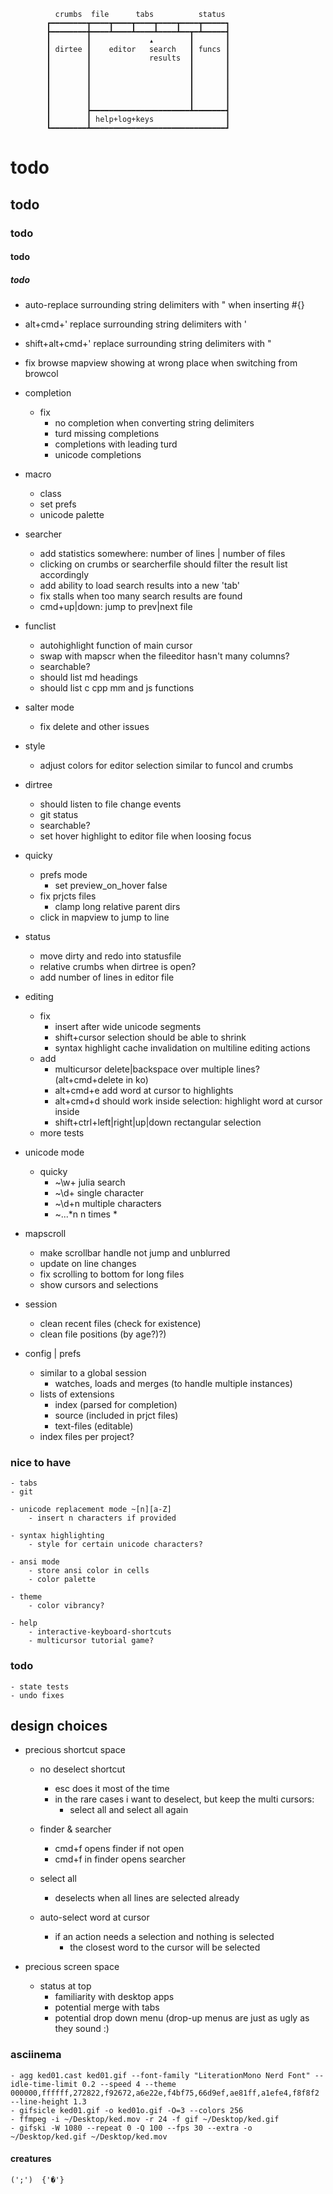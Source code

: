 
              crumbs  file      tabs          status
            ┏━━━━━━━━┳━━━━┳━━━━┳━━━━┳━━━━┳━━━━┳━━━━━┓
            ┣━━━━━━━━╋━━━━┻━━━━┻━━━━┻━━━━┻━━┳━┻━━━━━┫
            ┃        ┃             ▴        ┃       ┃
            ┃ dirtee ┃    editor   search   ┃ funcs ┃
            ┃        ┃             results  ┃       ┃
            ┃        ┃                      ┃       ┃
            ┃        ┃                      ┃       ┃
            ┃        ┃                      ┃       ┃
            ┃        ┃                      ┃       ┃
            ┃        ┃                      ┃       ┃
            ┃        ┣━━━━━━━━━━━━━━━━━━━━━━┻━━━━━━━┫
            ┃        ┃ help+log+keys                ┃
            ┗━━━━━━━━┻━━━━━━━━━━━━━━━━━━━━━━━━━━━━━━┛

# todo
## todo
### todo
#### todo
##### todo

- auto-replace surrounding string delimiters with " when inserting #{}
- alt+cmd+'       replace surrounding string delimiters with '
- shift+alt+cmd+' replace surrounding string delimiters with "

- fix browse mapview showing at wrong place when switching from browcol

- completion
    - fix
        - no completion when converting string delimiters
        - turd missing completions
        - completions with leading turd
        - unicode completions

- macro
    - class
    - set prefs
    - unicode palette
        
- searcher
    - add statistics somewhere: number of lines | number of files
    - clicking on crumbs or searcherfile should filter the result list accordingly
    - add ability to load search results into a new 'tab' 
    - fix stalls when too many search results are found
    - cmd+up|down: jump to prev|next file
    
- funclist
    - autohighlight function of main cursor
    - swap with mapscr when the fileeditor hasn't many columns?
    - searchable?
    - should list md headings
    - should list c cpp mm and js functions

- salter mode
    - fix delete and other issues

- style
    - adjust colors for editor selection similar to funcol and crumbs
            
- dirtree
    - should listen to file change events
    - git status
    - searchable?
    - set hover highlight to editor file when loosing focus

- quicky
    - prefs mode
        - set preview_on_hover false
    - fix prjcts files
        - clamp long relative parent dirs
    - click in mapview to jump to line
    
- status
    - move dirty and redo into statusfile 
    - relative crumbs when dirtree is open?
    - add number of lines in editor file

- editing 
    - fix
        - insert after wide unicode segments
        - shift+cursor selection should be able to shrink
        - syntax highlight cache invalidation on multiline editing actions
    - add
        - multicursor delete|backspace over multiple lines? (alt+cmd+delete in ko)
        - alt+cmd+e add word at cursor to highlights
        - alt+cmd+d should work inside selection: highlight word at cursor inside
        - shift+ctrl+left|right|up|down rectangular selection
    - more tests

- unicode mode
    - quicky
        - ~\w+ julia search
        - ~\d+ single character
        - ~\d+n multiple characters
        - ~...*n n times *

- mapscroll 
    - make scrollbar handle not jump and unblurred
    - update on line changes
    - fix scrolling to bottom for long files
    - show cursors and selections
    
- session
    - clean recent files (check for existence)
    - clean file positions (by age?)?)
    
- config | prefs
    - similar to a global session
        - watches, loads and merges (to handle multiple instances)
    - lists of extensions
        - index      (parsed for completion)
        - source     (included in prjct files)
        - text-files (editable)
    - index files per project?
    
### nice to have
    
    - tabs
    - git
    
    - unicode replacement mode ~[n][a-Z]
        - insert n characters if provided 
        
    - syntax highlighting 
        - style for certain unicode characters?
        
    - ansi mode
        - store ansi color in cells
        - color palette
        
    - theme  
        - color vibrancy?      
        
    - help 
        - interactive-keyboard-shortcuts
        - multicursor tutorial game?
    
### todo  

    - state tests
    - undo fixes

## design choices

- precious shortcut space

    - no deselect shortcut
        - esc does it most of the time
        - in the rare cases i want to deselect, but keep the multi cursors:
            - select all and select all again
            
    - finder & searcher
        - cmd+f opens finder if not open
        - cmd+f in finder opens searcher
    
    - select all
        - deselects when all lines are selected already 

    - auto-select word at cursor
        - if an action needs a selection and nothing is selected
            - the closest word to the cursor will be selected
    
- precious screen space

    - status at top
        - familiarity with desktop apps
        - potential merge with tabs
        - potential drop down menu (drop-up menus are just as ugly as they sound :)
  
### asciinema  

    - agg ked01.cast ked01.gif --font-family "LiterationMono Nerd Font" --idle-time-limit 0.2 --speed 4 --theme 000000,ffffff,272822,f92672,a6e22e,f4bf75,66d9ef,ae81ff,a1efe4,f8f8f2 --line-height 1.3    
    - gifsicle ked01.gif -o ked01o.gif -O=3 --colors 256 
    - ffmpeg -i ~/Desktop/ked.mov -r 24 -f gif ~/Desktop/ked.gif    
    - gifski -W 1080 --repeat 0 -Q 100 --fps 30 --extra -o ~/Desktop/ked.gif ~/Desktop/ked.mov

#### creatures

    (';')  {'�'}
    